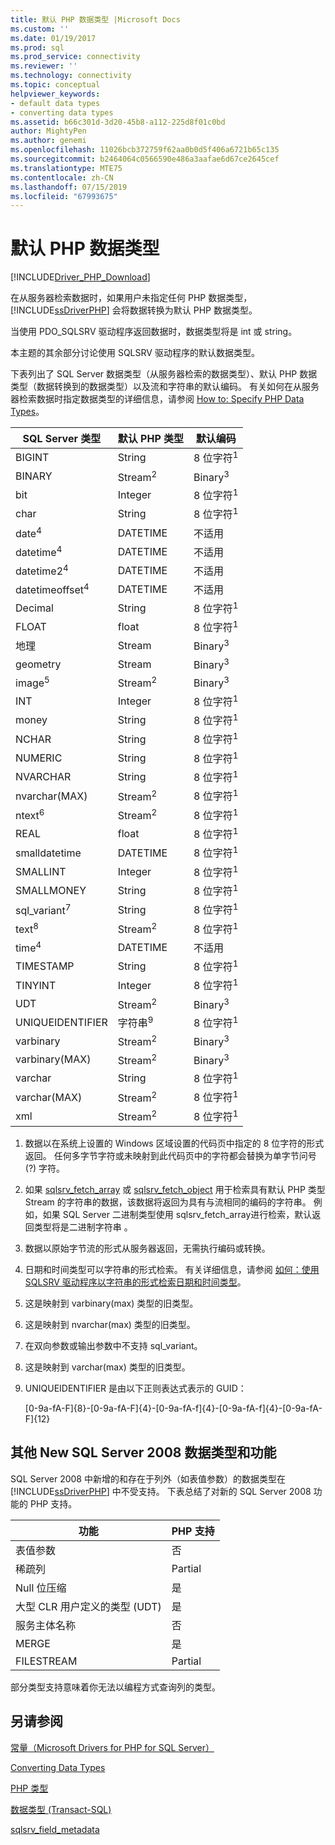 ```yaml
---
title: 默认 PHP 数据类型 |Microsoft Docs
ms.custom: ''
ms.date: 01/19/2017
ms.prod: sql
ms.prod_service: connectivity
ms.reviewer: ''
ms.technology: connectivity
ms.topic: conceptual
helpviewer_keywords:
- default data types
- converting data types
ms.assetid: b66c301d-3d20-45b8-a112-225d8f01c0bd
author: MightyPen
ms.author: genemi
ms.openlocfilehash: 11026bcb372759f62aa0b0d5f406a6721b65c135
ms.sourcegitcommit: b2464064c0566590e486a3aafae6d67ce2645cef
ms.translationtype: MTE75
ms.contentlocale: zh-CN
ms.lasthandoff: 07/15/2019
ms.locfileid: "67993675"
---
```

# <a name="default-php-data-types"></a>默认 PHP 数据类型
[!INCLUDE[Driver_PHP_Download](../../includes/driver_php_download.md)]

在从服务器检索数据时，如果用户未指定任何 PHP 数据类型， [!INCLUDE[ssDriverPHP](../../includes/ssdriverphp_md.md)] 会将数据转换为默认 PHP 数据类型。  
  
当使用 PDO_SQLSRV 驱动程序返回数据时，数据类型将是 int 或 string。  
  
本主题的其余部分讨论使用 SQLSRV 驱动程序的默认数据类型。  
  
下表列出了 SQL Server 数据类型（从服务器检索的数据类型）、默认 PHP 数据类型（数据转换到的数据类型）以及流和字符串的默认编码。 有关如何在从服务器检索数据时指定数据类型的详细信息，请参阅 [How to: Specify PHP Data Types](../../connect/php/how-to-specify-php-data-types.md)。  
  
|SQL Server 类型|默认 PHP 类型|默认编码|  
|-------------------|--------------------|--------------------|  
|BIGINT|String|8 位字符<sup>1</sup>|  
|BINARY|Stream<sup>2</sup>|Binary<sup>3</sup>|  
|bit|Integer|8 位字符<sup>1</sup>|  
|char|String|8 位字符<sup>1</sup>|  
|date<sup>4</sup>|DATETIME|不适用|  
|datetime<sup>4</sup>|DATETIME|不适用|  
|datetime2<sup>4</sup>|DATETIME|不适用|  
|datetimeoffset<sup>4</sup>|DATETIME|不适用|  
|Decimal|String|8 位字符<sup>1</sup>|  
|FLOAT|float|8 位字符<sup>1</sup>|  
|地理|Stream|Binary<sup>3</sup>|  
|geometry|Stream|Binary<sup>3</sup>|  
|image<sup>5</sup>|Stream<sup>2</sup>|Binary<sup>3</sup>|  
|INT|Integer|8 位字符<sup>1</sup>|  
|money|String|8 位字符<sup>1</sup>|  
|NCHAR|String|8 位字符<sup>1</sup>|  
|NUMERIC|String|8 位字符<sup>1</sup>|  
|NVARCHAR|String|8 位字符<sup>1</sup>|  
|nvarchar(MAX)|Stream<sup>2</sup>|8 位字符<sup>1</sup>|  
|ntext<sup>6</sup>|Stream<sup>2</sup>|8 位字符<sup>1</sup>|  
|REAL|float|8 位字符<sup>1</sup>|  
|smalldatetime|DATETIME|8 位字符<sup>1</sup>|  
|SMALLINT|Integer|8 位字符<sup>1</sup>|  
|SMALLMONEY|String|8 位字符<sup>1</sup>|  
|sql_variant<sup>7</sup>|String|8 位字符<sup>1</sup>|  
|text<sup>8</sup>|Stream<sup>2</sup>|8 位字符<sup>1</sup>|  
|time<sup>4</sup>|DATETIME|不适用|  
|TIMESTAMP|String|8 位字符<sup>1</sup>|  
|TINYINT|Integer|8 位字符<sup>1</sup>|  
|UDT|Stream<sup>2</sup>|Binary<sup>3</sup>|  
|UNIQUEIDENTIFIER|字符串<sup>9</sup>|8 位字符<sup>1</sup>|  
|varbinary|Stream<sup>2</sup>|Binary<sup>3</sup>|  
|varbinary(MAX)|Stream<sup>2</sup>|Binary<sup>3</sup>|  
|varchar|String|8 位字符<sup>1</sup>|  
|varchar(MAX)|Stream<sup>2</sup>|8 位字符<sup>1</sup>|
|xml|Stream<sup>2</sup>|8 位字符<sup>1</sup>|  
  

1.  数据以在系统上设置的 Windows 区域设置的代码页中指定的 8 位字符的形式返回。 任何多字节字符或未映射到此代码页中的字符都会替换为单字节问号 (?) 字符。  
  
2.  如果 [sqlsrv_fetch_array](../../connect/php/sqlsrv-fetch-array.md) 或 [sqlsrv_fetch_object](../../connect/php/sqlsrv-fetch-object.md) 用于检索具有默认 PHP 类型 Stream 的字符串的数据，该数据将返回为具有与流相同的编码的字符串。 例如，如果 SQL Server 二进制类型使用 sqlsrv_fetch_array进行检索，默认返回类型将是二进制字符串  。  
  
3.  数据以原始字节流的形式从服务器返回，无需执行编码或转换。  

4.  日期和时间类型可以字符串的形式检索。 有关详细信息，请参阅 [如何：使用 SQLSRV 驱动程序以字符串的形式检索日期和时间类型](../../connect/php/how-to-retrieve-date-and-time-type-as-strings-using-the-sqlsrv-driver.md)。  

5.  这是映射到 varbinary(max) 类型的旧类型。

6. 这是映射到 nvarchar(max) 类型的旧类型。

7.  在双向参数或输出参数中不支持 sql_variant。

8.  这是映射到 varchar(max) 类型的旧类型。  
  
9.  UNIQUEIDENTIFIER 是由以下正则表达式表示的 GUID：  
  
    [0-9a-fA-F]{8}-[0-9a-fA-F]{4}-[0-9a-fA-f]{4}-[0-9a-fA-f]{4}-[0-9a-fA-F]{12}  
 
 
## <a name="other-new-sql-server-2008-data-types-and-features"></a>其他 New SQL Server 2008 数据类型和功能  
SQL Server 2008 中新增的和存在于列外（如表值参数）的数据类型在 [!INCLUDE[ssDriverPHP](../../includes/ssdriverphp_md.md)] 中不受支持。 下表总结了对新的 SQL Server 2008 功能的 PHP 支持。  
  
|功能|PHP 支持|  
|-----------|---------------|  
|表值参数|否|  
|稀疏列|Partial|  
|Null 位压缩|是|  
|大型 CLR 用户定义的类型 (UDT)|是|  
|服务主体名称|否|  
|MERGE|是|  
|FILESTREAM|Partial|  
  
部分类型支持意味着你无法以编程方式查询列的类型。  
  
## <a name="see-also"></a>另请参阅  
[常量（Microsoft Drivers for PHP for SQL Server）](../../connect/php/constants-microsoft-drivers-for-php-for-sql-server.md)

[Converting Data Types](../../connect/php/converting-data-types.md)

[PHP 类型](https://php.net/manual/en/language.types.php)

[数据类型 (Transact-SQL)](../../t-sql/data-types/data-types-transact-sql.md)

[sqlsrv_field_metadata](../../connect/php/sqlsrv-field-metadata.md)  
  
